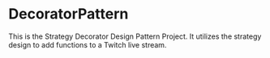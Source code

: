 # DecoratorPattern

This is the Strategy Decorator Design Pattern Project. It utilizes the strategy design to add functions to a Twitch live stream.

